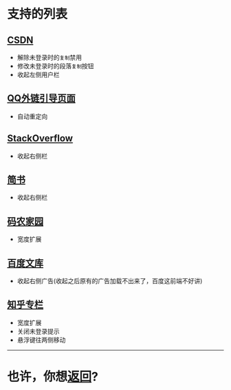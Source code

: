 # 支持的列表
## [CSDN](https://blog.csdn.net/)
+ 解除未登录时的`复制`禁用
+ 修改未登录时的段落`复制`按钮
+ 收起左侧用户栏

## [QQ外链引导页面](https://c.pc.qq.com)
+ 自动重定向

## [StackOverflow](https://stackoverflow.com)
+ 收起右侧栏

## [简书](https://www.jianshu.com)
+ 收起右侧栏

## [码农家园](https://www.codenong.com)
+ 宽度扩展

## [百度文库](https://wenku.baidu.com)
+ 收起右侧广告(收起之后原有的广告加载不出来了，百度这前端不好讲)

## [知乎专栏](https://zhuanlan.zhihu.com)
+ 宽度扩展
+ 关闭未登录提示
+ 悬浮键往两侧移动

---
# 也许，你想[返回](README.md)?